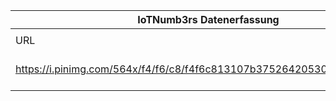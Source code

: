 |IoTNumb3rs Datenerfassung|||||||||||
| ---- | ---- | ---- | ---- | ---- | ---- | ---- | ---- | ---- | ---- | ---- |
||||||||||||
|URL|home_url|filename|device_class|device_count|market_class|market_volume|prognosis_year|publication_year|authorship_class|Dropbox folder|
|https://i.pinimg.com/564x/f4/f6/c8/f4f6c813107b37526420530e29b8274c.jpg|https://ticsyformacion.com/2014/08/26/impacto-en-servicios-del-internet-de-la-cosas-infografia-infographic-marketing/|file13_f4f6c813107b37526420530e29b8274c.jpg||||||||marielledemuth/20181223-1200|
